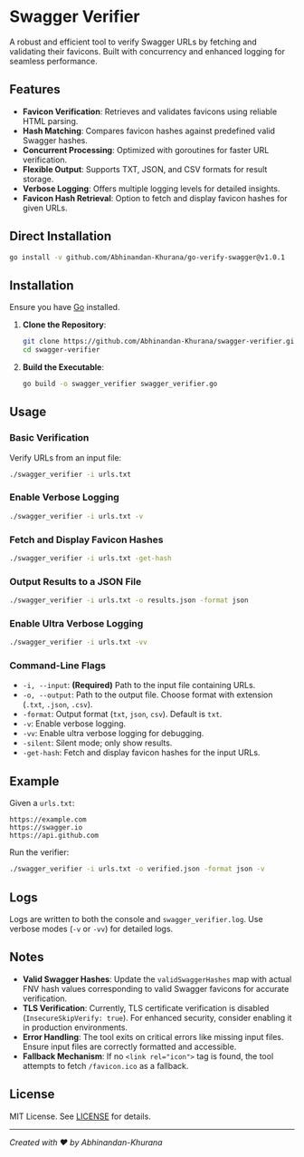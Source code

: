 # Swagger Verifier

A robust and efficient tool to verify Swagger URLs by fetching and validating their favicons. Built with concurrency and enhanced logging for seamless performance.

## Features

- **Favicon Verification**: Retrieves and validates favicons using reliable HTML parsing.
- **Hash Matching**: Compares favicon hashes against predefined valid Swagger hashes.
- **Concurrent Processing**: Optimized with goroutines for faster URL verification.
- **Flexible Output**: Supports TXT, JSON, and CSV formats for result storage.
- **Verbose Logging**: Offers multiple logging levels for detailed insights.
- **Favicon Hash Retrieval**: Option to fetch and display favicon hashes for given URLs.

## Direct Installation

```bash
go install -v github.com/Abhinandan-Khurana/go-verify-swagger@v1.0.1
```

## Installation

Ensure you have [Go](https://golang.org/dl/) installed.

1. **Clone the Repository**:

   ```bash
   git clone https://github.com/Abhinandan-Khurana/swagger-verifier.git
   cd swagger-verifier
   ```

2. **Build the Executable**:

   ```bash
   go build -o swagger_verifier swagger_verifier.go
   ```

## Usage

### Basic Verification

Verify URLs from an input file:

```bash
./swagger_verifier -i urls.txt
```

### Enable Verbose Logging

```bash
./swagger_verifier -i urls.txt -v
```

### Fetch and Display Favicon Hashes

```bash
./swagger_verifier -i urls.txt -get-hash
```

### Output Results to a JSON File

```bash
./swagger_verifier -i urls.txt -o results.json -format json
```

### Enable Ultra Verbose Logging

```bash
./swagger_verifier -i urls.txt -vv
```

### Command-Line Flags

- `-i, --input`: **(Required)** Path to the input file containing URLs.
- `-o, --output`: Path to the output file. Choose format with extension (`.txt`, `.json`, `.csv`).
- `-format`: Output format (`txt`, `json`, `csv`). Default is `txt`.
- `-v`: Enable verbose logging.
- `-vv`: Enable ultra verbose logging for debugging.
- `-silent`: Silent mode; only show results.
- `-get-hash`: Fetch and display favicon hashes for the input URLs.

## Example

Given a `urls.txt`:

```
https://example.com
https://swagger.io
https://api.github.com
```

Run the verifier:

```bash
./swagger_verifier -i urls.txt -o verified.json -format json -v
```

## Logs

Logs are written to both the console and `swagger_verifier.log`. Use verbose modes (`-v` or `-vv`) for detailed logs.

## Notes

- **Valid Swagger Hashes**: Update the `validSwaggerHashes` map with actual FNV hash values corresponding to valid Swagger favicons for accurate verification.
- **TLS Verification**: Currently, TLS certificate verification is disabled (`InsecureSkipVerify: true`). For enhanced security, consider enabling it in production environments.
- **Error Handling**: The tool exits on critical errors like missing input files. Ensure input files are correctly formatted and accessible.
- **Fallback Mechanism**: If no `<link rel="icon">` tag is found, the tool attempts to fetch `/favicon.ico` as a fallback.

## License

MIT License. See [LICENSE](LICENSE) for details.

---

_Created with ❤️ by Abhinandan-Khurana_
